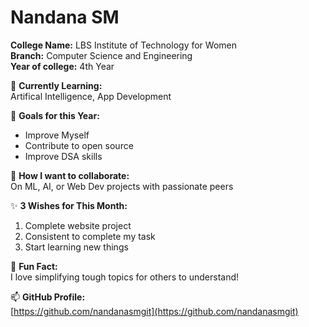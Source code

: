 # Nandana SM

**College Name:** LBS Institute of Technology for Women  
**Branch:** Computer Science and Engineering  
**Year of college:** 4th Year

🌱 **Currently Learning:**  
Artifical Intelligence, App Development

🎯 **Goals for this Year:**  
- Improve Myself 
- Contribute to open source  
- Improve DSA skills

👯 **How I want to collaborate:**  
On ML, AI, or Web Dev projects with passionate peers

✨ **3 Wishes for This Month:**  
1. Complete website project  
2. Consistent to complete my task 
3. Start learning new things

💬 **Fun Fact:**  
I love simplifying tough topics for others to understand!

📫 **GitHub Profile:**  
[https://github.com/nandanasmgit](https://github.com/nandanasmgit)
